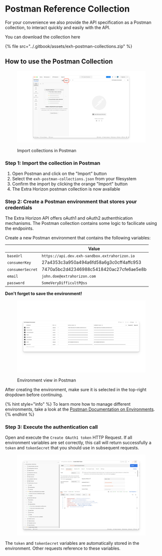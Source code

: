 # Postman Reference Collection

For your convenience we also provide the API specification as a Postman collection, to interact quickly and easily with the API.

You can download the collection here

{% file src="../.gitbook/assets/exh-postman-collections.zip" %}

## How to use the Postman Collection

<figure><img src="../.gitbook/assets/Xnapper-2022-11-03-23.09.46.png" alt=""><figcaption><p>Import collections in Postman</p></figcaption></figure>

### Step 1: Import the collection in Postman

1. Open Postman and click on the "Import" button
2. Select the `exh-postman-collections.json` from your filesystem
3. Confirm the import by clicking the orange "Import" button
4. The Extra Horizon postman collection is now available

### Step 2: Create a Postman environment that stores your credentials

The Extra Horizon API offers oAuth1 and oAuth2 authenthication mechanisms. The Postman collection contains some logic to facilicate using the endpoints.



Create a new Postman environment that contains the following variables:&#x20;

|                  | Value                                         |
| ---------------- | --------------------------------------------- |
| `baseUrl`        | `https://api.dev.exh-sandbox.extrahorizon.io` |
| `consumerKey`    | 27a4353c3a950a494a6fd58a6g3c0cff4affc953      |
| `consumerSecret` | 7470a5bc2d42346988c5418420ac27cfe6ae5e8b      |
| `email`          | `john.doe@extrahorizon.com`                   |
| `password`       | `SomeVeryDifficultP@ss`                       |

**Don't forget to save the environment!**

<figure><img src="../.gitbook/assets/image (8).png" alt=""><figcaption><p>Environment view in Postman</p></figcaption></figure>



After creating the environment, make sure it is selected in the top-right dropdown before continuing.

{% hint style="info" %}
To learn more how to manage different environments, take a look at the [Postman Documentation on Environments](https://learning.postman.com/docs/sending-requests/managing-environments/).
{% endhint %}

### Step 3: Execute the authentication call

Open and execute the `Create OAuth1 token` HTTP Request. If all environment variables are set correctly, this call will return successfully a `token` and `tokenSecret` that you should use in subsequent requests.&#x20;

<figure><img src="../.gitbook/assets/Xnapper-2022-11-03-23.35.29.png" alt=""><figcaption></figcaption></figure>

The `token` and `tokenSecret` variables are automatically stored in the environment. Other requests reference to these variables.&#x20;






